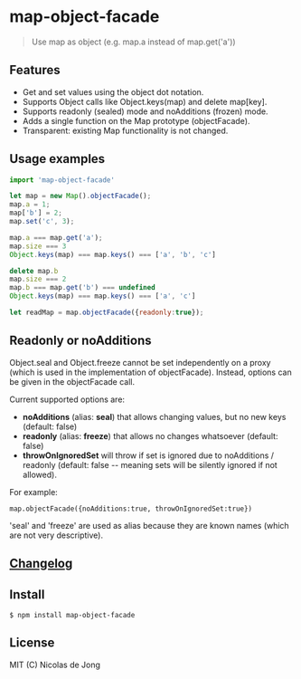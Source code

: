 # map-object-facade

> Use map as object (e.g. map.a instead of map.get('a'))

## Features

- Get and set values using the object dot notation.
- Supports Object calls like Object.keys(map) and delete map[key].
- Supports readonly (sealed) mode and noAdditions (frozen) mode.
- Adds a single function on the Map prototype (objectFacade).
- Transparent: existing Map functionality is not changed.

## Usage examples

```javascript
import 'map-object-facade'

let map = new Map().objectFacade();
map.a = 1;
map['b'] = 2;
map.set('c', 3);

map.a === map.get('a');
map.size === 3
Object.keys(map) === map.keys() === ['a', 'b', 'c']

delete map.b
map.size === 2
map.b === map.get('b') === undefined
Object.keys(map) === map.keys() === ['a', 'c']

let readMap = map.objectFacade({readonly:true});
```

## Readonly or noAdditions

Object.seal and Object.freeze cannot be set independently on a proxy (which is used in the implementation of objectFacade).
Instead, options can be given in the objectFacade call.

Current supported options are:

- **noAdditions** (alias: **seal**) that allows changing values, but no new keys (default: false)
- **readonly** (alias: **freeze**) that allows no changes whatsoever (default: false)
- **throwOnIgnoredSet** will throw if set is ignored due to noAdditions / readonly
  (default: false -- meaning sets will be silently ignored if not allowed).

For example:

   ```map.objectFacade({noAdditions:true, throwOnIgnoredSet:true})```

'seal' and 'freeze' are used as alias because they are known names (which are not very descriptive).


## [Changelog](https://github.com/nicolasdejong/map-object-facade/blob/master/CHANGELOG.txt)

## Install

```
$ npm install map-object-facade
```

## License

MIT (C) Nicolas de Jong
